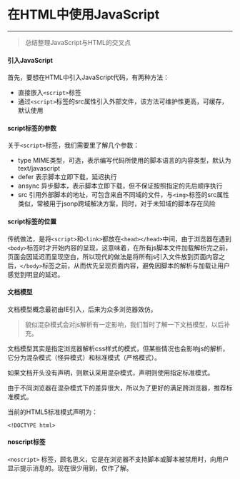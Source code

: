 # 在HTML中使用JavaScript

---
> 总结整理JavaScript与HTML的交叉点

#### 引入JavaScript
首先，要想在HTML中引入JavaScript代码，有两种方法：

* 直接嵌入```<script>```标签
* 通过```<script>```标签的src属性引入外部文件，该方法可维护性更高，可缓存，默认使用

#### script标签的参数
关于```<script>```标签，我们需要里了解几个参数：

* type MIME类型，可选，表示编写代码所使用的脚本语言的内容类型，默认为text/javascript
* defer 表示脚本立即下载，延迟执行
* ansync 异步脚本，表示脚本立即下载，但不保证按照指定的先后顺序执行
* src 引用外部脚本的地址，可包含来自不同域的文件，与```<img>```标签的src属性类似，常被用于jsonp跨域解决方案，同时，对于未知域的脚本存在风险

#### script标签的位置
传统做法，是将```<script>```和```<link>```都放在```<head></head>```中间，由于浏览器在遇到```<body>```标签时才开始内容的呈现，这意味着，在所有js脚本文件加载解析完之前，页面会因延迟而呈现空白，所以现代的做法是将所有js引入文件放到页面内容之后，```</body>```标签之前，从而优先呈现页面内容，避免因脚本的解析与加载让用户感觉到明显的延迟。

#### 文档模型
文档模型概念最初由IE引入，后来为众多浏览器效仿。

> 貌似混杂模式会对js解析有一定影响，我们暂时了解一下文档模型，以后补充。

文档模型其实是指定浏览器解析css样式的模式，但某些情况也会影响js的解析，它分为混杂模式（怪异模式）和标准模式（严格模式）。

如果文档开头没有声明，则默认采用混杂模式，声明则使用指定标准模式。

由于不同浏览器在混杂模式下的差异很大，所以为了更好的满足跨浏览器，推荐标准模式。

当前的HTML5标准模式声明为：
```
<!DOCTYPE html>
```

#### noscript标签
```<noscript>``` 标签，顾名思义，它是在浏览器不支持脚本或脚本被禁用时，向用户显示提示消息的。现在很少用到，仅作了解。

